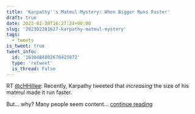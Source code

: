 ```yaml
---
title: 'Karpathy''s Matmul Mystery: When Bigger Runs Faster'
draft: true
date: 2023-02-28T16:27:24+00:00
slug: '202302281627-karpathy-matmul-mystery'
tags:
  - tweets
is_tweet: true
tweet_info:
  id: '1630484802670415872'
  type: 'retweet'
  is_thread: False
---
```




RT [@cHHillee](https://x.com/cHHillee): Recently, Karpathy tweeted that *increasing* the size of his matmul made it run faster.

But... why? Many people seem content… [continue reading](https://x.com/sytelus/status/1630484802670415872)
